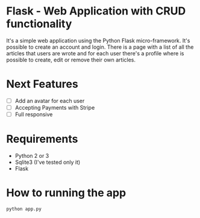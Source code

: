 # Flask - Web Application with CRUD functionality
 It's a simple web application using the Python Flask micro-framework. It's possible to create an account and login.
 There is a page with a list of all the articles that users are wrote and for each user there's a profile where is possible to create, edit or remove their own articles.

# Next Features
- [ ] Add an avatar for each user
- [ ] Accepting Payments with Stripe
- [ ] Full responsive

# Requirements
 - Python 2 or 3
 - Sqlite3 (I've tested only it)
 - Flask

# How to running the app
 ```
 python app.py
 ```
